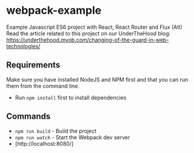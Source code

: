 # webpack-example
Example Javascript ES6 project with React, React Router and Flux (Alt)
Read the article related to this project on our UnderTheHood blog: https://underthehood.myob.com/changing-of-the-guard-in-web-technologies/

## Requirements
Make sure you have installed NodeJS and NPM first and that you can run them from the command line.
* Run `npm install` first to install dependencies

## Commands
* `npm run build` - Build the project
* `npm run watch` - Start the Webpack dev server
* [http://localhost:8080/]
